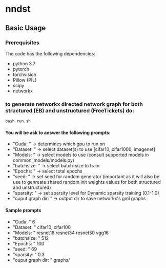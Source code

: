 # nndst
## Basic Usage
### Prerequisites
The code has the following dependencies:

- python 3.7
- pytorch
- torchvision
- Pillow (PIL)
- scipy 
- networkx

### to generate networkx directed network graph for both structured (EB) and unstructured (FreeTickets) do:
````
bash run.sh
````
#### You will be ask to answer the following prompts:
* "Cuda: " -> determines which gpu to run on
* "Dataset: " -> select dataset(s) to use [cifar10, cifar1000, imagenet]
* "Models: " -> select models to use (consult supported models in common_models/models.py)
* "batchsize: " -> select batch-size to train
* "Epochs: " -> select total epochs
* "seed: " -> set seed for random generator (important as it will also be use to genreate shared random init weights values for both structured and unstructured)
* "sparsity: " -> set sparsity level for Dynamic sparsity training (0.1-1.0)
* "ouput graph dir: " -> output dir to save networkx's gml graphs

#### Sample prompts
* "Cuda: " 6
* "Dataset: " cifar10, cifar100
* "Models: " resnet18 resnet34 resnet50 vgg16
* "batchsize: " 512
* "Epochs: " 100
* "seed: " 69
* "sparsity: " 0.3
* "ouput graph dir: " graphs/

